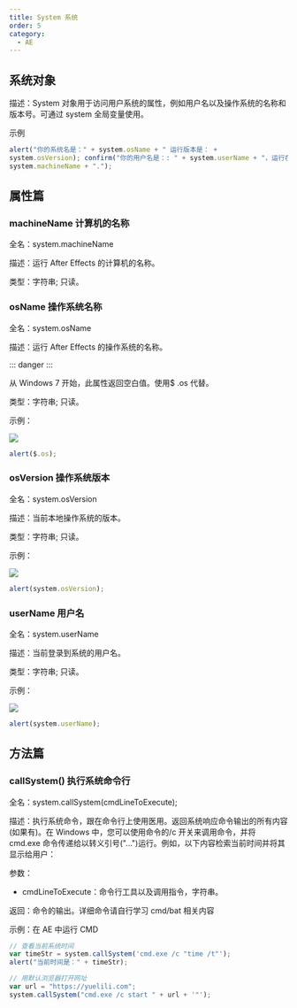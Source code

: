 ```yaml
---
title: System 系统
order: 5
category:
  - AE
---
```


## 系统对象 #

描述：System 对象用于访问用户系统的属性，例如用户名以及操作系统的名称和版本号。可通过 system 全局变量使用。

示例

```javascript
alert("你的系统名是：" + system.osName + " 运行版本是： +
system.osVersion); confirm("你的用户名是：: " + system.userName + "，运行在" +
system.machineName + ".");
```

## 属性篇

### machineName 计算机的名称

全名：system.machineName

描述：运行 After Effects 的计算机的名称。

类型：字符串; 只读。

### osName 操作系统名称

全名：system.osName

描述：运行 After Effects 的操作系统的名称。

::: danger
:::

从 Windows 7 开始，此属性返回空白值。使用$ .os 代替。

类型：字符串; 只读。

示例：

![](https://cdn.yuelili.com/20211027040058.png)

```javascript
alert($.os);
```

### osVersion 操作系统版本

全名：system.osVersion

描述：当前本地操作系统的版本。

类型：字符串; 只读。

示例：

![](https://cdn.yuelili.com/20211027040132.png)

```javascript
alert(system.osVersion);
```

### userName 用户名

全名：system.userName

描述：当前登录到系统的用户名。

类型：字符串; 只读。

示例：

![](https://cdn.yuelili.com/20211027040201.png)

```javascript
alert(system.userName);
```

## 方法篇

### callSystem() 执行系统命令行

全名：system.callSystem(cmdLineToExecute);

描述：执行系统命令，跟在命令行上使用医用。返回系统响应命令输出的所有内容(如果有)。在 Windows 中，您可以使用命令的/c 开关来调用命令，并将 cmd.exe 命令传递给以转义引号(\"...\")运行。例如，以下内容检索当前时间并将其显示给用户：

参数：

- cmdLineToExecute：命令行工具以及调用指令，字符串。

返回：命令的输出。详细命令请自行学习 cmd/bat 相关内容

示例：在 AE 中运行 CMD

```javascript
// 查看当前系统时间
var timeStr = system.callSystem('cmd.exe /c "time /t"');
alert("当前时间是：" + timeStr);

// 用默认浏览器打开网址
var url = "https://yuelili.com";
system.callSystem("cmd.exe /c start " + url + '"');
```
